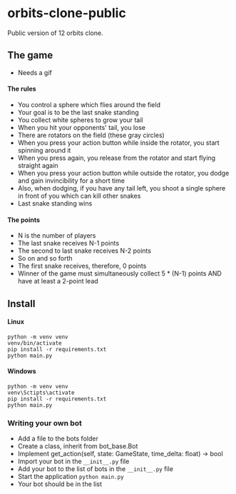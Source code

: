 # orbits-clone-public
Public version of 12 orbits clone.

## The game
- Needs a gif

#### The rules
- You control a sphere which flies around the field
- Your goal is to be the last snake standing
- You collect white spheres to grow your tail
- When you hit your opponents' tail, you lose
- There are rotators on the field (these gray circles)
- When you press your action button while inside the rotator, you start spinning around it
- When you press again, you release from the rotator and start flying straight again
- When you press your action button while outside the rotator, you dodge and gain invincibility for a short time
- Also, when dodging, if you have any tail left, you shoot a single sphere in front of you which can kill other snakes
- Last snake standing wins

#### The points
- N is the number of players
- The last snake receives N-1 points
- The second to last snake receives N-2 points
- So on and so forth
- The first snake receives, therefore, 0 points
- Winner of the game must simultaneously collect 5 * (N-1) points AND have at least a 2-point lead

## Install
#### Linux
```
python -m venv venv
venv/bin/activate
pip install -r requirements.txt
python main.py
```

#### Windows
```
python -m venv venv
venv\Sctipts\activate
pip install -r requirements.txt
python main.py
```

### Writing your own bot
- Add a file to the bots folder
- Create a class, inherit from bot_base.Bot
- Implement get_action(self, state: GameState, time_delta: float) -> bool
- Import your bot in the `__init__.py` file
- Add your bot to the list of bots in the `__init__.py` file
- Start the application `python main.py`
- Your bot should be in the list